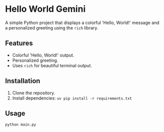 # Hello World Gemini

A simple Python project that displays a colorful 'Hello, World!' message and a personalized greeting using the `rich` library.

## Features

- Colorful 'Hello, World!' output.
- Personalized greeting.
- Uses `rich` for beautiful terminal output.

## Installation

1. Clone the repository.
2. Install dependencies: `uv pip install -r requirements.txt`

## Usage

```bash
python main.py
```
